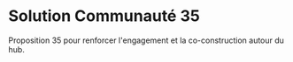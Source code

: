 # Solution Communauté 35

Proposition 35 pour renforcer l'engagement et la co-construction autour du hub.
